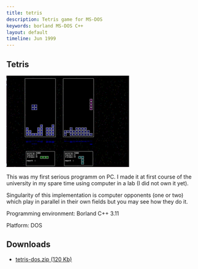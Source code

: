 ```yaml
---
title: tetris
description: Tetris game for MS-DOS
keywords: borland MS-DOS C++
layout: default
timeline: Jun 1999
---
```


Tetris
--

![Tetris gameplay with single opponent](img/tetris.png)

This was my first serious programm on PC. I made it at first course of
the university in my spare time using computer in a lab (I did not own it yet).

Singularity of this implementation is computer opponents (one or two)
which play in parallel in their own fields but you may see how they do it.

Programming environment: Borland C++ 3.11

Platform: DOS

Downloads
---

 - <a href="../files/tetris-dos.zip">tetris-dos.zip (120 Kb)</a>
